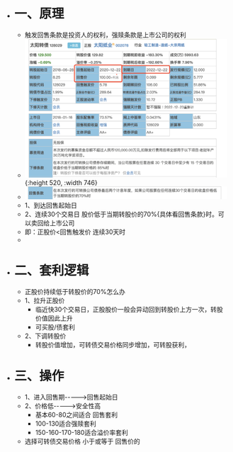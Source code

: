 - # 一、原理
	- 触发回售条款是投资人的权利，强赎条款是上市公司的权利
	- ![image.png](../assets/image_1668607316616_0.png){:height 520, :width 746}
	- ![image.png](../assets/image_1668607448019_0.png)
	- 1、到达回售起始日
	- 2、连续30个交易日 股价低于当期转股价的70%{具体看回售条款}时。可以卖回给上市公司
	- 即：正股价<回售触发价   连续30天时
	-
- # 二、套利逻辑
	- 正股价持续低于转股价的70%怎么办
	- 1、拉升正股价
		- 临近快30个交易日，正股股价一般会异动回到转股价上方一次，转股价值因此上升
		- 可买股/债套利
	- 2、下调转股价
		- 转股价值增加，可转债交易价格同步增加，可转股获利，
- # 三、操作
	- 1、进入回售期----->回售起始日
	- 2、价格低----->安全性高
		- 基本60-80之间适合 回售套利
		- 100-130适合强赎套利
		- 150-160-170-180适合溢价率套利
	- 选择可转债交易价格    小于或等于   回售价的